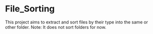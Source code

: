 # File_Sorting
This project aims to extract and sort files by their type into the same or other folder.
Note:
It does not sort folders for now.
